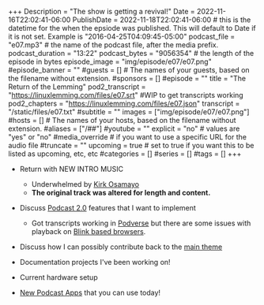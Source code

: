 +++
Description = "The show is getting a revival!"
Date = 2022-11-16T22:02:41-06:00
PublishDate = 2022-11-18T22:02:41-06:00 # this is the datetime for the when the epsiode was published. This will default to Date if it is not set. Example is "2016-04-25T04:09:45-05:00"
podcast_file = "e07.mp3" # the name of the podcast file, after the media prefix.
podcast_duration = "13:22"
podcast_bytes = "9056354" # the length of the episode in bytes
episode_image = "img/episode/e07/e07.png"
#episode_banner = ""
#guests = [] # The names of your guests, based on the filename without extension.
#sponsors = []
#episode = ""
title = "The Return of the Lemming"
pod2_transcript = "https://linuxlemming.com/files/e07.srt" #WIP to get transcripts working
pod2_chapters = "https://linuxlemming.com/files/e07.json"
transcript = "/static/files/e07.txt"
#subtitle = ""
images = ["img/episode/e07/e07.png"]
#hosts = [] # The names of your hosts, based on the filename without extension.
#aliases = ["/##"]
#youtube = ""
explicit = "no" # values are "yes" or "no"
#media_override # if you want to use a specific URL for the audio file
#truncate = ""
upcoming = true # set to true if you want this to be listed as upcoming, etc, etc
#categories = []
#series = []
#tags = []
+++
* Return with NEW INTRO MUSIC
    * Underwhelmed by [Kirk Osamayo](https://freemusicarchive.org/music/kirk-osamayo/purple-season-3/underwhelmed/)
    * **The original track was altered for length and content.**
* Discuss [Podcast 2.0](https://github.com/Podcastindex-org/podcast-namespace) features that I want to implement
    * Got transcripts working in [Podverse](https://podverse.fm/podcast/k9uvCAPrQ3) but there are some issues with playback on [Blink based browsers](https://gitlab.com/rastacalavera/linuxlemming/-/issues/3).
* Discuss how I can possibly contribute back to the [main theme](https://github.com/mattstratton/castanet/issues/391)
* Documentation projects I've been working on!
* Current hardware setup 

* [New Podcast Apps](https://podcastindex.org/apps?appTypes=app&elements=Value) that you can use today!